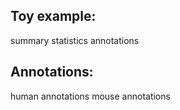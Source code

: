 ## Toy example:
summary statistics
annotations

## Annotations:
human annotations
mouse annotations
